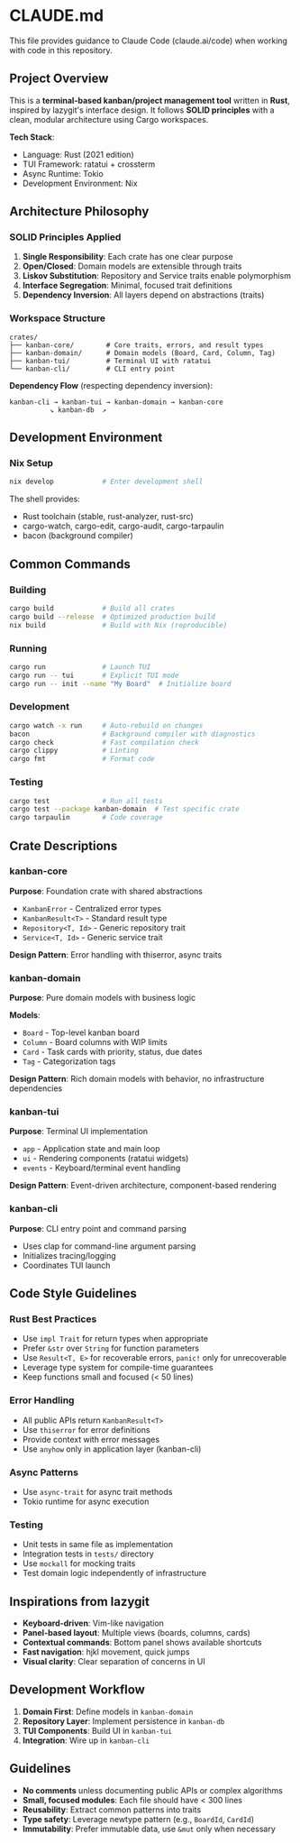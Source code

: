 # CLAUDE.md

This file provides guidance to Claude Code (claude.ai/code) when working with code in this repository.

## Project Overview

This is a **terminal-based kanban/project management tool** written in **Rust**, inspired by lazygit's interface design. It follows **SOLID principles** with a clean, modular architecture using Cargo workspaces.

**Tech Stack**:
- Language: Rust (2021 edition)
- TUI Framework: ratatui + crossterm
- Async Runtime: Tokio
- Development Environment: Nix

## Architecture Philosophy

### SOLID Principles Applied

1. **Single Responsibility**: Each crate has one clear purpose
2. **Open/Closed**: Domain models are extensible through traits
3. **Liskov Substitution**: Repository and Service traits enable polymorphism
4. **Interface Segregation**: Minimal, focused trait definitions
5. **Dependency Inversion**: All layers depend on abstractions (traits)

### Workspace Structure

```
crates/
├── kanban-core/        # Core traits, errors, and result types
├── kanban-domain/      # Domain models (Board, Card, Column, Tag)
├── kanban-tui/         # Terminal UI with ratatui
└── kanban-cli/         # CLI entry point
```

**Dependency Flow** (respecting dependency inversion):
```
kanban-cli → kanban-tui → kanban-domain → kanban-core
          ↘ kanban-db  ↗
```

## Development Environment

### Nix Setup
```bash
nix develop            # Enter development shell
```

The shell provides:
- Rust toolchain (stable, rust-analyzer, rust-src)
- cargo-watch, cargo-edit, cargo-audit, cargo-tarpaulin
- bacon (background compiler)

## Common Commands

### Building
```bash
cargo build            # Build all crates
cargo build --release  # Optimized production build
nix build              # Build with Nix (reproducible)
```

### Running
```bash
cargo run              # Launch TUI
cargo run -- tui       # Explicit TUI mode
cargo run -- init --name "My Board"  # Initialize board
```

### Development
```bash
cargo watch -x run     # Auto-rebuild on changes
bacon                  # Background compiler with diagnostics
cargo check            # Fast compilation check
cargo clippy           # Linting
cargo fmt              # Format code
```

### Testing
```bash
cargo test             # Run all tests
cargo test --package kanban-domain  # Test specific crate
cargo tarpaulin        # Code coverage
```

## Crate Descriptions

### kanban-core
**Purpose**: Foundation crate with shared abstractions

- `KanbanError` - Centralized error types
- `KanbanResult<T>` - Standard result type
- `Repository<T, Id>` - Generic repository trait
- `Service<T, Id>` - Generic service trait

**Design Pattern**: Error handling with thiserror, async traits

### kanban-domain
**Purpose**: Pure domain models with business logic

**Models**:
- `Board` - Top-level kanban board
- `Column` - Board columns with WIP limits
- `Card` - Task cards with priority, status, due dates
- `Tag` - Categorization tags

**Design Pattern**: Rich domain models with behavior, no infrastructure dependencies

### kanban-tui
**Purpose**: Terminal UI implementation

- `app` - Application state and main loop
- `ui` - Rendering components (ratatui widgets)
- `events` - Keyboard/terminal event handling

**Design Pattern**: Event-driven architecture, component-based rendering

### kanban-cli
**Purpose**: CLI entry point and command parsing

- Uses clap for command-line argument parsing
- Initializes tracing/logging
- Coordinates TUI launch

## Code Style Guidelines

### Rust Best Practices
- Use `impl Trait` for return types when appropriate
- Prefer `&str` over `String` for function parameters
- Use `Result<T, E>` for recoverable errors, `panic!` only for unrecoverable
- Leverage type system for compile-time guarantees
- Keep functions small and focused (< 50 lines)

### Error Handling
- All public APIs return `KanbanResult<T>`
- Use `thiserror` for error definitions
- Provide context with error messages
- Use `anyhow` only in application layer (kanban-cli)

### Async Patterns
- Use `async-trait` for async trait methods
- Tokio runtime for async execution

### Testing
- Unit tests in same file as implementation
- Integration tests in `tests/` directory
- Use `mockall` for mocking traits
- Test domain logic independently of infrastructure

## Inspirations from lazygit

- **Keyboard-driven**: Vim-like navigation
- **Panel-based layout**: Multiple views (boards, columns, cards)
- **Contextual commands**: Bottom panel shows available shortcuts
- **Fast navigation**: hjkl movement, quick jumps
- **Visual clarity**: Clear separation of concerns in UI

## Development Workflow

1. **Domain First**: Define models in `kanban-domain`
3. **Repository Layer**: Implement persistence in `kanban-db`
4. **TUI Components**: Build UI in `kanban-tui`
5. **Integration**: Wire up in `kanban-cli`

## Guidelines

- **No comments** unless documenting public APIs or complex algorithms
- **Small, focused modules**: Each file should have < 300 lines
- **Reusability**: Extract common patterns into traits
- **Type safety**: Leverage newtype pattern (e.g., `BoardId`, `CardId`)
- **Immutability**: Prefer immutable data, use `&mut` only when necessary
